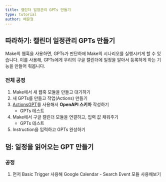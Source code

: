```yaml
---
title: 캘린더 일정관리 GPTs 만들기
type: tutorial
author: 배문형
---
```


## 따라하기: 캘린더 일정관리 GPTs 만들기

Make의 웹훅을 사용하면, GPTs가 판단하에 Make의 시나리오를 실행시키게 할 수 있습니다. 이를 사용해, GPTs에게 우리의 구글 캘린더에 일정을 알아서 등록하게 하는 기능을 만들어 줘봅니다.

### 전체 공정

1. Make에서 새 웹훅 모듈을 만들고 대기하기
2. 새 GPTs를 만들고 작업(Actions) 만들기
3. [ActionsGPT](https://chatgpt.com/g/g-TYEliDU6A-actionsgpt)를 사용해서 **OpenAPI 스키마** 작성하기
	- GPTs 테스트
4. Make에서 구글 캘린더 모듈을 연결하고, 입력 값 채워주기
	- GPTs 테스트
5. Instruction을 입력하고 GPTs 완성하기

## 덤: 일정을 읽어오는 GPT 만들기

### 공정

1. 먼저 Basic Trigger 사용해 Google Calendar - Search Event 모듈 사용해보기